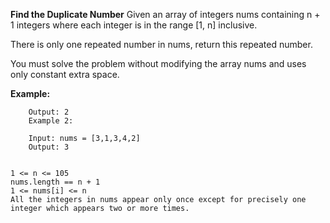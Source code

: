 **Find the Duplicate Number**
Given an array of integers nums containing n + 1 integers where each integer is in the range [1, n] inclusive.

There is only one repeated number in nums, return this repeated number.

You must solve the problem without modifying the array nums and uses only constant extra space.

**Example:**
```Input: nums = [1,3,4,2,2]
    Output: 2
    Example 2:

    Input: nums = [3,1,3,4,2]
    Output: 3
``` 

```Constraints:

1 <= n <= 105
nums.length == n + 1
1 <= nums[i] <= n
All the integers in nums appear only once except for precisely one integer which appears two or more times.
```